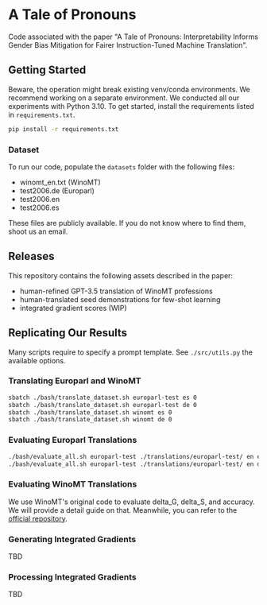 # A Tale of Pronouns

Code associated with the paper "A Tale of Pronouns: Interpretability Informs Gender Bias Mitigation for Fairer Instruction-Tuned Machine Translation".

## Getting Started

Beware, the operation might break existing venv/conda environments. We recommend working on a separate environment.
We conducted all our experiments with Python 3.10. To get started, install the requirements listed in `requirements.txt`.

```bash
pip install -r requirements.txt
```

### Dataset

To run our code, populate the `datasets` folder with the following files:

- winomt_en.txt (WinoMT)
- test2006.de (Europarl)
- test2006.en
- test2006.es

These files are publicly available. If you do not know where to find them, shoot us an email.

## Releases

This repository contains the following assets described in the paper:

- human-refined GPT-3.5 translation of WinoMT professions
- human-translated seed demonstrations for few-shot learning
- integrated gradient scores (WIP)

## Replicating Our Results

Many scripts require to specify a prompt template. See `./src/utils.py` the available options.

### Translating Europarl and WinoMT

```bash
sbatch ./bash/translate_dataset.sh europarl-test es 0
sbatch ./bash/translate_dataset.sh europarl-test de 0
sbatch ./bash/translate_dataset.sh winomt es 0
sbatch ./bash/translate_dataset.sh winomt de 0
```

### Evaluating Europarl Translations

```bash
./bash/evaluate_all.sh europarl-test ./translations/europarl-test/ en es
./bash/evaluate_all.sh europarl-test ./translations/europarl-test/ en de
```

### Evaluating WinoMT Translations

We use WinoMT's original code to evaluate delta_G, delta_S, and accuracy. We will provide a detail guide on that. Meanwhile, you can refer to the [official repository](https://github.com/gabrielStanovsky/mt_gender).

### Generating Integrated Gradients

TBD

### Processing Integrated Gradients

TBD